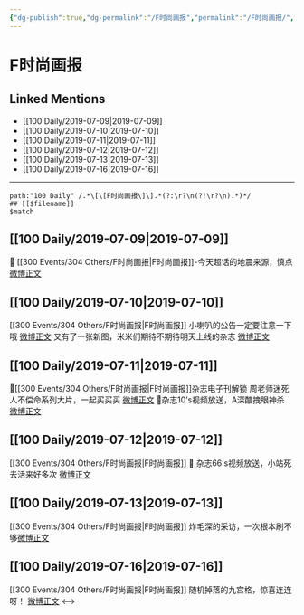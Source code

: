 ```yaml
---
{"dg-publish":true,"dg-permalink":"/F时尚画报","permalink":"/F时尚画报/","created":"2023-03-27T13:55:55.918+08:00","updated":"2023-04-10T16:53:22.456+08:00"}
---
```


# F时尚画报

## Linked Mentions
- [[100 Daily/2019-07-09\|2019-07-09]]
- [[100 Daily/2019-07-10\|2019-07-10]]
- [[100 Daily/2019-07-11\|2019-07-11]]
- [[100 Daily/2019-07-12\|2019-07-12]]
- [[100 Daily/2019-07-13\|2019-07-13]]
- [[100 Daily/2019-07-16\|2019-07-16]]


---

```expander
path:"100 Daily" /.*\[\[F时尚画报\]\].*(?:\r?\n(?!\r?\n).*)*/
## [[$filename]]
$match
```
## [[100 Daily/2019-07-09\|2019-07-09]]
🎵 [[300 Events/304 Others/F时尚画报\|F时尚画报]]-今天超话的地震来源，慎点[微博正文](https://m.weibo.cn/6466290670/4392139888794583)

## [[100 Daily/2019-07-10\|2019-07-10]]
[[300 Events/304 Others/F时尚画报\|F时尚画报]]
小喇叭的公告一定要注意一下哦 [微博正文](https://m.weibo.cn/6466290670/4392452049741359)
又有了一张新图，米米们期待不期待明天上线的杂志 [微博正文](https://m.weibo.cn/6466290670/4392483948017429)
## [[100 Daily/2019-07-11\|2019-07-11]]
🌸[[300 Events/304 Others/F时尚画报\|F时尚画报]]杂志电子刊解锁
周老师迷死人不偿命系列大片，一起买买买
[微博正文](https://m.weibo.cn/6466290670/4392822306220156)
🌸杂志10’s视频放送，A深酷拽眼神杀
[微博正文](https://m.weibo.cn/6466290670/4392851309931321)
## [[100 Daily/2019-07-12\|2019-07-12]]
[[300 Events/304 Others/F时尚画报\|F时尚画报]]
🌸 杂志66’s视频放送，小站死去活来好多次
[微博正文](https://m.weibo.cn/3982039445/4393184664937324)

## [[100 Daily/2019-07-13\|2019-07-13]]
[[300 Events/304 Others/F时尚画报\|F时尚画报]]
炸毛深的采访，一次根本刷不够[微博正文](https://m.weibo.cn/6466290670/4393630804289682)
## [[100 Daily/2019-07-16\|2019-07-16]]
[[300 Events/304 Others/F时尚画报\|F时尚画报]]
随机掉落的九宫格，惊喜连连呀！
[微博正文](https://m.weibo.cn/6466290670/4394756836228370)
<-->